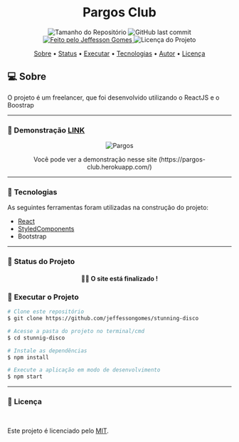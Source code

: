 <h1 align="center">Pargos Club</h1>

<p align="center">
  <img alt="Tamanho do Repositório" src="https://img.shields.io/github/repo-size/jeffessongomes/stunning-disco?style=for-the-badge">
  <img alt="GitHub last commit" src="https://img.shields.io/github/last-commit/jeffessongomes/stunning-disco?style=for-the-badge">
  <a href="https://github.com/jeffessongomes">
    <img alt="Feito pelo Jeffesson Gomes" src="https://img.shields.io/badge/feito%20por-Jeffesson Gomes-%237519C1?style=for-the-badge">
  </a>
  <img alt="Licença do Projeto" src="https://img.shields.io/github/license/jeffessongomes/stunning-disco?style=for-the-badge"/>
<p>

<p align="center">
 <a href="#computer-sobre">Sobre</a> •
 <a href="#triangular_ruler-status-do-projeto">Status</a> •
 <a href="#dvd-executar-o-projeto">Executar</a> •
 <a href="#hammer-tecnologias">Tecnologias</a> •
 <a href="#boy-autor">Autor</a> •
 <a href="#page_facing_up-licença">Licença</a>
</p>

## :computer: Sobre

O projeto é um freelancer, que foi desenvolvido utilizando o ReactJS e o Boostrap



---

### :camera_flash: Demonstração [LINK](https://rits-challenge.herokuapp.com)

<p align="center">
  <img alt="Pargos" src="./.github/assets/banner.png">
</p>

<p align="center">
	Você pode ver a demonstração nesse site (https://pargos-club.herokuapp.com/)
</p>

---
### :hammer: **Tecnologias**

As seguintes ferramentas foram utilizadas na construção do projeto:

- [React](https://reactjs.org)
- [StyledComponents](https://styled-components.com)
- Bootstrap

---
### :triangular_ruler: **Status do Projeto**

<h4 align="center"> 
	👨‍🏫 O site está finalizado !
</h4>

### :dvd: **Executar o Projeto**

```bash
# Clone este repositório
$ git clone https://github.com/jeffessongomes/stunning-disco

# Acesse a pasta do projeto no terminal/cmd
$ cd stunnig-disco

# Instale as dependências
$ npm install

# Execute a aplicação em modo de desenvolvimento
$ npm start
```
---
### :page_facing_up: **Licença**

<br />

Este projeto é licenciado pelo [MIT](./LICENSE).

